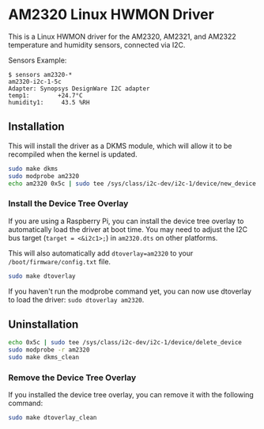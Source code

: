 # AM2320 Linux HWMON Driver

This is a Linux HWMON driver for the AM2320, AM2321, and AM2322 temperature and
humidity sensors, connected via I2C.

Sensors Example:

```text
$ sensors am2320-*
am2320-i2c-1-5c
Adapter: Synopsys DesignWare I2C adapter
temp1:        +24.7°C
humidity1:     43.5 %RH
```

## Installation

This will install the driver as a DKMS module, which will allow it to be
recompiled when the kernel is updated.

```sh
sudo make dkms
sudo modprobe am2320
echo am2320 0x5c | sudo tee /sys/class/i2c-dev/i2c-1/device/new_device
```

### Install the Device Tree Overlay

If you are using a Raspberry Pi, you can install the device tree overlay to
automatically load the driver at boot time. You may need to adjust the I2C bus
target (`target = <&i2c1>;`) in `am2320.dts` on other platforms.

This will also automatically add `dtoverlay=am2320` to your
`/boot/firmware/config.txt` file.

```sh
sudo make dtoverlay
```

If you haven't run the modprobe command yet, you can now use dtoverlay to load
the driver: `sudo dtoverlay am2320`.

## Uninstallation

```sh
echo 0x5c | sudo tee /sys/class/i2c-dev/i2c-1/device/delete_device
sudo modprobe -r am2320
sudo make dkms_clean
```

### Remove the Device Tree Overlay

If you installed the device tree overlay, you can remove it with the following command:

```sh
sudo make dtoverlay_clean
```
